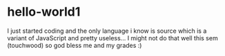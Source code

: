 # hello-world1
I just started coding and the only language i know is source which is a variant of JavaScript and pretty useless...
I might not do that well this sem (touchwood) so god bless me and my grades :)
